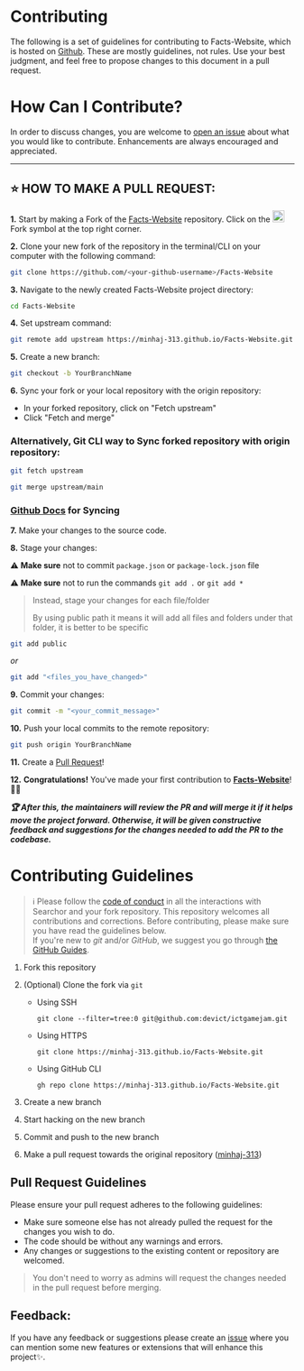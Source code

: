 
# Contributing

The following is a set of guidelines for contributing to Facts-Website, which is hosted on [Github](https://minhaj-313.github.io/Facts-Website). These are mostly guidelines, not rules. Use your best judgment, and feel free to propose changes to this document in a pull request.

# How Can I Contribute?

In order to discuss changes, you are welcome to [open an issue](https://minhaj-313.github.io/Facts-Website/issues/new) about what you would like to contribute. Enhancements are always encouraged and appreciated.

---

## ⭐ HOW TO MAKE A PULL REQUEST:

**1.** Start by making a Fork of the [Facts-Website](https://minhaj-313.github.io/Facts-Website) repository. Click on the <a href="https://github.com/skpandey885/HealhUb"><img src="https://i.imgur.com/G4z1kEe.png" height="21" width="21"></a>Fork symbol at the top right corner.

**2.** Clone your new fork of the repository in the terminal/CLI on your computer with the following command:

```bash
git clone https://github.com/<your-github-username>/Facts-Website
```

**3.** Navigate to the newly created Facts-Website project directory:

```bash
cd Facts-Website
```

**4.** Set upstream command:

```bash
git remote add upstream https://minhaj-313.github.io/Facts-Website.git
```

**5.** Create a new branch:

```bash
git checkout -b YourBranchName
```

**6.** Sync your fork or your local repository with the origin repository:

- In your forked repository, click on "Fetch upstream"
- Click "Fetch and merge"

### Alternatively, Git CLI way to Sync forked repository with origin repository:

```bash
git fetch upstream
```

```bash
git merge upstream/main
```

### [Github Docs](https://docs.github.com/en/github/collaborating-with-pull-requests/addressing-merge-conflicts/resolving-a-merge-conflict-on-github) for Syncing

**7.** Make your changes to the source code.

**8.** Stage your changes:

⚠️ **Make sure** not to commit `package.json` or `package-lock.json` file

⚠️ **Make sure** not to run the commands `git add .` or `git add *`

> Instead, stage your changes for each file/folder
>
> By using public path it means it will add all files and folders under that folder, it is better to be specific

```bash
git add public
```

_or_

```bash
git add "<files_you_have_changed>"
```

**9.** Commit your changes:

```bash
git commit -m "<your_commit_message>"
```

**10.** Push your local commits to the remote repository:

```bash
git push origin YourBranchName
```

**11.** Create a [Pull Request](https://help.github.com/en/github/collaborating-with-issues-and-pull-requests/creating-a-pull-request)!

**12.** **Congratulations!** You've made your first contribution to [**Facts-Website**](https://minhaj-313.github.io/Facts-Website/contributors)! 🙌🏼

**_:trophy: After this, the maintainers will review the PR and will merge it if it helps move the project forward. Otherwise, it will be given constructive feedback and suggestions for the changes needed to add the PR to the codebase._**

# Contributing Guidelines

> :information_source: Please follow the [code of conduct](CODE_OF_CONDUCT.md) in all the interactions with Searchor and your fork repository.
This repository welcomes all contributions and corrections. Before contributing, please make sure you have read the guidelines below. <br>
If you're new to _git_ and/or _GitHub_, we suggest you go through [the GitHub Guides](https://minhaj-313.github.io/Facts-Website).
1. Fork this repository
2. (Optional) Clone the fork via `git`
   - Using SSH

     ```shell
     git clone --filter=tree:0 git@github.com:devict/ictgamejam.git
     ```

   - Using HTTPS

     ```shell
     git clone https://minhaj-313.github.io/Facts-Website.git
     ```

   - Using GitHub CLI

     ```shell
     gh repo clone https://minhaj-313.github.io/Facts-Website.git 
     ```

3. Create a new branch  
4. Start hacking on the new branch
5. Commit and push to the new branch
6. Make a pull request towards the original repository ([minhaj-313](https://minhaj-313.github.io/Facts-Website))

## Pull Request Guidelines

Please ensure your pull request adheres to the following guidelines:

- Make sure someone else has not already pulled the request for the changes you wish to do.
- The code should be without any warnings and errors.
- Any changes or suggestions to the existing content or repository are welcomed.

> You don't need to worry as admins will request the changes needed in the pull request before merging.
## Feedback:

If you have any feedback or suggestions please create an  <a href="https://minhaj-313.github.io/Facts-Website/issues">issue</a> where you can mention some new features or extensions that will enhance this project✨.

<!-- ------------------------------------------------------------------------------------------------------------------------------------------------------->

